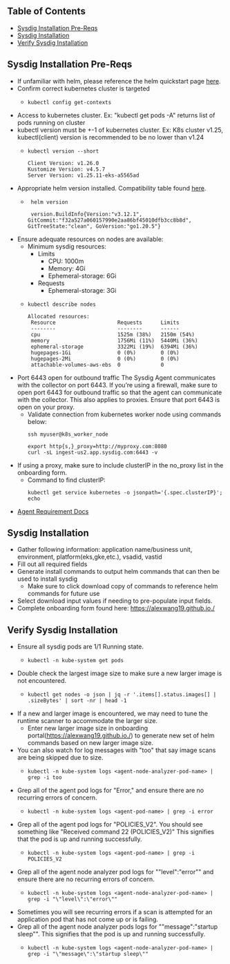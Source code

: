 ## Table of Contents
* [Sysdig Installation Pre-Reqs](#sysdig-installation-pre-reqs)
* [Sysdig Installation](#sysdig-installation)
* [Verify Sysdig Installation](#verify-sysdig-installation)


## Sysdig Installation Pre-Reqs

* If unfamiliar with helm, please reference the helm quickstart page [here](https://github.com/alexwang19/alexwang19.github.io/edit/main/docs/sysdig_helm_quickstart.md).
* Confirm correct kubernetes cluster is targeted
  * ```
    kubectl config get-contexts
    ```
* Access to kubernetes cluster. Ex: "kubectl get pods -A" returns list of pods running on cluster
* kubectl version must be +-1 of kubernetes cluster. Ex: K8s cluster v1.25, kubectl(client) version is recommended to be no lower than v1.24
  * ```
    kubectl version --short
    
    Client Version: v1.26.0
    Kustomize Version: v4.5.7
    Server Version: v1.25.11-eks-a5565ad
    ```
* Appropriate helm version installed. Compatibility table found [here](https://helm.sh/docs/topics/version_skew/).
  * ```
     helm version
    
     version.BuildInfo{Version:"v3.12.1", GitCommit:"f32a527a060157990e2aa86bf45010dfb3cc8b8d", GitTreeState:"clean", GoVersion:"go1.20.5"}
    ```
* Ensure adequate resources on nodes are available:
  * Minimum sysdig resources:
    * Limits
      * CPU: 1000m
      * Memory: 4Gi
      * Ephemeral-storage: 6Gi
    * Requests
      * Ephemeral-storage: 3Gi
  * ```
    kubectl describe nodes

    Allocated resources:
     Resource                    Requests      Limits
     --------                    --------      ------
     cpu                         1525m (38%)   2150m (54%)
     memory                      1756Mi (11%)  5440Mi (36%)
     ephemeral-storage           3322Mi (19%)  6394Mi (36%)
     hugepages-1Gi               0 (0%)        0 (0%)
     hugepages-2Mi               0 (0%)        0 (0%)
     attachable-volumes-aws-ebs  0             0
    ```
* Port 6443 open for outbound traffic The Sysdig Agent communicates with the collector on port 6443. If you’re using a firewall, make sure to open port 6443 for outbound traffic so that the agent can communicate with the collector. This also applies to proxies. Ensure that port 6443 is open on your proxy.
  * Validate connection from kubernetes worker node using commands below:
    ```
    ssh myuser@k8s_worker_node
    
    export http{s,}_proxy=http://myproxy.com:8080
    curl -sL ingest-us2.app.sysdig.com:6443 -v
    ```
* If using a proxy, make sure to include clusterIP in the no_proxy list in the onboarding form.
  * Command to find clusterIP: 
    ```
    kubectl get service kubernetes -o jsonpath='{.spec.clusterIP}'; echo
    ```
* [Agent Requirement Docs](https://docs.sysdig.com/en/docs/installation/sysdig-secure/install-agent-components/installation-requirements/sysdig-agent/)

## Sysdig Installation

* Gather following information: application name/business unit, environment, platform(eks,gke,etc.), vsadid, vastid
* Fill out all required fields
* Generate install commands to output helm commands that can then be used to install sysdig
  * Make sure to click download copy of commands to reference helm commands for future use
* Select download input values if needing to pre-populate input fields. 
* Complete onboarding form found here: https://alexwang19.github.io./

## Verify Sysdig Installation

* Ensure all sysdig pods are 1/1 Running state.
  * ```
    kubectl -n kube-system get pods
    ``` 
* Double check the largest image size to make sure a new larger image is not encountered.
  * ```
    kubectl get nodes -o json | jq -r '.items[].status.images[] | .sizeBytes' | sort -nr | head -1
    ```
* If a new and larger image is encountered, we may need to tune the runtime scanner to accommodate the larger size.
  * Enter new larger image size in onboarding portal(https://alexwang19.github.io./) to generate new set of helm commands based on new larger image size.
* You can also watch for log messages with "too" that say image scans are being skipped due to size.
  * ```
    kubectl -n kube-system logs <agent-node-analyzer-pod-name> | grep -i too
    ``` 
* Grep all of the agent pod logs for "Error," and ensure there are no recurring errors of concern.
  * ```
    kubectl -n kube-system logs <agent-pod-name> | grep -i error
    ``` 
* Grep all of the agent pod logs for "POLICIES_V2". You should see something like "Received command 22 (POLICIES_V2)" This signifies that the pod is up and running successfully.
  * ```
    kubectl -n kube-system logs <agent-pod-name> | grep -i POLICIES_V2
    ```  
* Grep all of the agent node analyzer pod logs for "\"level\":\"error\"" and ensure there are no recurring errors of concern.
  * ```
    kubectl -n kube-system logs <agent-node-analyzer-pod-name> | grep -i "\"level\":\"error\""
    ``` 
* Sometimes you will see recurring errors if a scan is attempted for an application pod that has not come up or is failing.
* Grep all of the agent node analyzer pods logs for "\"message\":\"startup sleep\"". This signifies that the pod is up and running successfully.
  * ```
    kubectl -n kube-system logs <agent-node-analyzer-pod-name> | grep -i "\"message\":\"startup sleep\""
    ``` 


